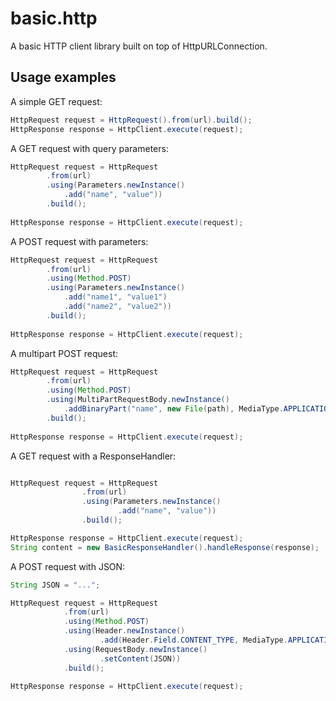 # basic.http #

A basic HTTP client library built on top of HttpURLConnection.

## Usage examples ##

A simple GET request:

```java
HttpRequest request = HttpRequest().from(url).build();
HttpResponse response = HttpClient.execute(request);
```

A GET request with query parameters:

```java
HttpRequest request = HttpRequest
		.from(url)
		.using(Parameters.newInstance()
			.add("name", "value"))
		.build();
		
HttpResponse response = HttpClient.execute(request);
```

A POST request with parameters:

```java
HttpRequest request = HttpRequest
		.from(url)
		.using(Method.POST)
		.using(Parameters.newInstance()
			.add("name1", "value1")
			.add("name2", "value2"))
		.build();
		
HttpResponse response = HttpClient.execute(request);
```

A multipart POST request:

```java
HttpRequest request = HttpRequest
		.from(url)
		.using(Method.POST)
		.using(MultiPartRequestBody.newInstance()	
			.addBinaryPart("name", new File(path), MediaType.APPLICATION_OCTET_STREAM))
		.build();
		
HttpResponse response = HttpClient.execute(request);
```
A GET request with a ResponseHandler:

```java

HttpRequest request = HttpRequest
                .from(url)
                .using(Parameters.newInstance()
                        .add("name", "value"))
                .build();

HttpResponse response = HttpClient.execute(request);
String content = new BasicResponseHandler().handleResponse(response);
```

A POST request with JSON:

```java
String JSON = "...";

HttpRequest request = HttpRequest
        	.from(url)
        	.using(Method.POST)
        	.using(Header.newInstance()
                	.add(Header.Field.CONTENT_TYPE, MediaType.APPLICATION_JSON))
        	.using(RequestBody.newInstance()
                	.setContent(JSON))
        	.build();
		
HttpResponse response = HttpClient.execute(request);
```

